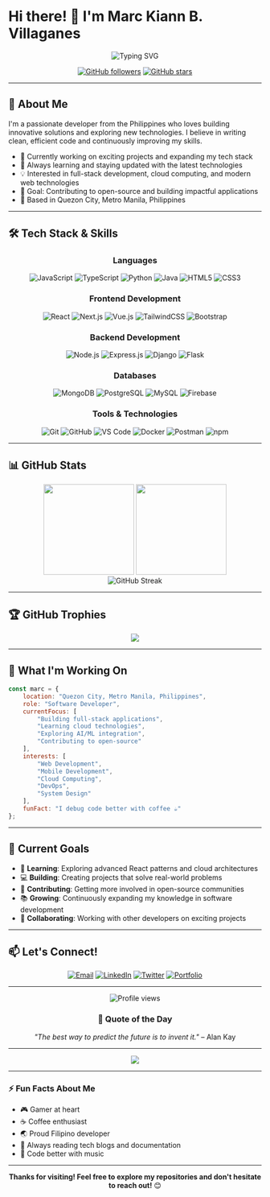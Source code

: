 # Hi there! 👋 I'm Marc Kiann B. Villaganes

<div align="center">
  <img src="https://readme-typing-svg.herokuapp.com?font=Fira+Code&weight=600&size=28&duration=4000&pause=1000&color=2E86AB&center=true&vCenter=true&width=500&lines=Software+Developer;Problem+Solver;Continuous+Learner;Tech+Enthusiast" alt="Typing SVG" />
</div>

<div align="center">
  
  [![GitHub followers](https://img.shields.io/github/followers/yourusername?style=for-the-badge&color=2E86AB)](https://github.com/yourusername)
  [![GitHub stars](https://img.shields.io/github/stars/yourusername?style=for-the-badge&color=2E86AB)](https://github.com/yourusername)
  
</div>

---

## 🚀 About Me

I'm a passionate developer from the Philippines who loves building innovative solutions and exploring new technologies. I believe in writing clean, efficient code and continuously improving my skills.

- 🔭 Currently working on exciting projects and expanding my tech stack
- 🌱 Always learning and staying updated with the latest technologies
- 💡 Interested in full-stack development, cloud computing, and modern web technologies
- 🎯 Goal: Contributing to open-source and building impactful applications
- 📍 Based in Quezon City, Metro Manila, Philippines

---

## 🛠️ Tech Stack & Skills

<div align="center">

### Languages
![JavaScript](https://img.shields.io/badge/JavaScript-F7DF1E?style=for-the-badge&logo=javascript&logoColor=black)
![TypeScript](https://img.shields.io/badge/TypeScript-007ACC?style=for-the-badge&logo=typescript&logoColor=white)
![Python](https://img.shields.io/badge/Python-3776AB?style=for-the-badge&logo=python&logoColor=white)
![Java](https://img.shields.io/badge/Java-ED8B00?style=for-the-badge&logo=openjdk&logoColor=white)
![HTML5](https://img.shields.io/badge/HTML5-E34F26?style=for-the-badge&logo=html5&logoColor=white)
![CSS3](https://img.shields.io/badge/CSS3-1572B6?style=for-the-badge&logo=css3&logoColor=white)

### Frontend Development
![React](https://img.shields.io/badge/React-20232A?style=for-the-badge&logo=react&logoColor=61DAFB)
![Next.js](https://img.shields.io/badge/Next.js-000000?style=for-the-badge&logo=next.js&logoColor=white)
![Vue.js](https://img.shields.io/badge/Vue.js-35495E?style=for-the-badge&logo=vue.js&logoColor=4FC08D)
![TailwindCSS](https://img.shields.io/badge/Tailwind_CSS-38B2AC?style=for-the-badge&logo=tailwind-css&logoColor=white)
![Bootstrap](https://img.shields.io/badge/Bootstrap-563D7C?style=for-the-badge&logo=bootstrap&logoColor=white)

### Backend Development
![Node.js](https://img.shields.io/badge/Node.js-43853D?style=for-the-badge&logo=node.js&logoColor=white)
![Express.js](https://img.shields.io/badge/Express.js-404D59?style=for-the-badge&logo=express&logoColor=white)
![Django](https://img.shields.io/badge/Django-092E20?style=for-the-badge&logo=django&logoColor=white)
![Flask](https://img.shields.io/badge/Flask-000000?style=for-the-badge&logo=flask&logoColor=white)

### Databases
![MongoDB](https://img.shields.io/badge/MongoDB-4EA94B?style=for-the-badge&logo=mongodb&logoColor=white)
![PostgreSQL](https://img.shields.io/badge/PostgreSQL-316192?style=for-the-badge&logo=postgresql&logoColor=white)
![MySQL](https://img.shields.io/badge/MySQL-00000F?style=for-the-badge&logo=mysql&logoColor=white)
![Firebase](https://img.shields.io/badge/Firebase-FFCA28?style=for-the-badge&logo=firebase&logoColor=black)

### Tools & Technologies
![Git](https://img.shields.io/badge/Git-F05032?style=for-the-badge&logo=git&logoColor=white)
![GitHub](https://img.shields.io/badge/GitHub-100000?style=for-the-badge&logo=github&logoColor=white)
![VS Code](https://img.shields.io/badge/VS_Code-007ACC?style=for-the-badge&logo=visual-studio-code&logoColor=white)
![Docker](https://img.shields.io/badge/Docker-2496ED?style=for-the-badge&logo=docker&logoColor=white)
![Postman](https://img.shields.io/badge/Postman-FF6C37?style=for-the-badge&logo=postman&logoColor=white)
![npm](https://img.shields.io/badge/npm-CB3837?style=for-the-badge&logo=npm&logoColor=white)

</div>

---

## 📊 GitHub Stats

<div align="center">
  <img height="180em" src="https://github-readme-stats.vercel.app/api?username=yourusername&show_icons=true&theme=tokyonight&include_all_commits=true&count_private=true"/>
  <img height="180em" src="https://github-readme-stats.vercel.app/api/top-langs/?username=yourusername&layout=compact&langs_count=8&theme=tokyonight"/>
</div>

<div align="center">
  <img src="https://github-readme-streak-stats.herokuapp.com/?user=yourusername&theme=tokyonight" alt="GitHub Streak" />
</div>

---

## 🏆 GitHub Trophies

<div align="center">
  <img src="https://github-profile-trophy.vercel.app/?username=yourusername&theme=tokyonight&no-frame=true&row=1&column=7" />
</div>

---

## 💼 What I'm Working On

```javascript
const marc = {
    location: "Quezon City, Metro Manila, Philippines",
    role: "Software Developer",
    currentFocus: [
        "Building full-stack applications",
        "Learning cloud technologies",
        "Exploring AI/ML integration",
        "Contributing to open-source"
    ],
    interests: [
        "Web Development",
        "Mobile Development", 
        "Cloud Computing",
        "DevOps",
        "System Design"
    ],
    funFact: "I debug code better with coffee ☕"
};
```

---

## 🎯 Current Goals

- 🚀 **Learning**: Exploring advanced React patterns and cloud architectures
- 💻 **Building**: Creating projects that solve real-world problems
- 🌟 **Contributing**: Getting more involved in open-source communities
- 📚 **Growing**: Continuously expanding my knowledge in software development
- 🤝 **Collaborating**: Working with other developers on exciting projects

---

## 📫 Let's Connect!

<div align="center">

[![Email](https://img.shields.io/badge/Email-D14836?style=for-the-badge&logo=gmail&logoColor=white)](mailto:your.email@example.com)
[![LinkedIn](https://img.shields.io/badge/LinkedIn-0077B5?style=for-the-badge&logo=linkedin&logoColor=white)](https://linkedin.com/in/yourprofile)
[![Twitter](https://img.shields.io/badge/Twitter-1DA1F2?style=for-the-badge&logo=twitter&logoColor=white)](https://twitter.com/yourhandle)
[![Portfolio](https://img.shields.io/badge/Portfolio-000000?style=for-the-badge&logo=About.me&logoColor=white)](https://yourportfolio.com)

</div>

---

<div align="center">
  <img src="https://komarev.com/ghpvc/?username=yourusername&color=2E86AB&style=for-the-badge" alt="Profile views" />
</div>

<div align="center">
  
### 💭 Quote of the Day
  
*"The best way to predict the future is to invent it."* – Alan Kay
  
</div>

---

<div align="center">
  <img src="https://capsule-render.vercel.app/api?type=waving&color=gradient&height=100&section=footer" />
</div>

---

### ⚡ Fun Facts About Me

- 🎮 Gamer at heart
- ☕ Coffee enthusiast
- 🌏 Proud Filipino developer
- 📖 Always reading tech blogs and documentation
- 🎵 Code better with music

---

<div align="center">
  
**Thanks for visiting! Feel free to explore my repositories and don't hesitate to reach out!** 😊
  
</div>
